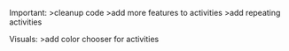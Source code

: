 Important:
    >cleanup code
    >add more features to activities
    >add repeating activities
    
Visuals:
    >add color chooser for activities
